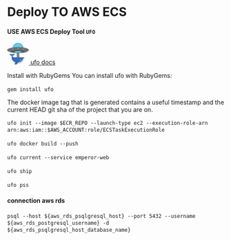 # Deploy TO AWS ECS

#### USE AWS ECS Deploy Tool `UFO`

[<img src="/docs/img/ufo-logo-2.png" height="50px" width="50px" > ](https://ufoships.com/)    [ufo docs](https://ufoships.com/docs/)

Install with RubyGems
You can install ufo with RubyGems:

`gem install ufo`

The docker image tag that is generated contains a useful timestamp and the current HEAD git sha of the project that you are on.

```shell
ufo init --image $ECR_REPO --launch-type ec2 --execution-role-arn arn:aws:iam::$AWS_ACCOUNT:role/ECSTaskExecutionRole

ufo docker build --push

ufo current --service emperor-web

ufo ship

ufo pss
```

#### connection aws rds
```shell
psql --host ${aws_rds_psqlgresql_host} --port 5432 --username 
${aws_rds_postgresql_username} -d ${aws_rds_psqlgresql_host_database_name}
```

